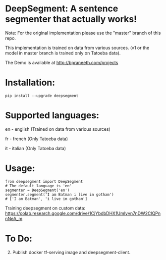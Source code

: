 # DeepSegment: A sentence segmenter that actually works!
Note: For the original implementation please use the "master" branch of this repo.

This implementation is trained on data from various sources. (v1 or the model in master branch is trained only on Tatoeba data).

The Demo is available at http://bpraneeth.com/projects

# Installation:
```
pip install --upgrade deepsegment
```

# Supported languages:
en - english (Trained on data from various sources)

fr - french (Only Tatoeba data)

it - italian (Only Tatoeba data)


# Usage:

```
from deepsegment import DeepSegment
# The default language is 'en'
segmenter = DeepSegment('en')
segmenter.segment('I am Batman i live in gotham')
# ['I am Batman', 'i live in gotham']

```

Training deepsegment on custom data: https://colab.research.google.com/drive/1CjYbdbDHX1UmIyvn7nDW2ClQPnnNeA_m

# To Do:
2. Publish docker tf-serving image and deepsegment-client.
